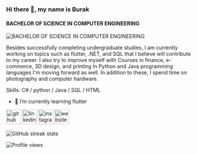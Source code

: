 ### Hi there 👋, my name is Burak
#### BACHELOR OF SCIENCE IN COMPUTER ENGINEERING
![BACHELOR OF SCIENCE IN COMPUTER ENGINEERING](https://wallpapercave.com/wp/wp3082329.png)

Besides successfully completing undergraduate studies, I am currently
working on topics such as flutter, .NET, and SQL that I believe will contribute to my
career. I also try to improve myself with Courses in finance, e-commerce, 3D design,
and printing In Python and Java programming languages I'm moving forward as well. In
addition to these, I spend time on photography and computer hardware.

Skills: C# / python / Java / SQL / HTML


- 🌱 I’m currently learning flutter 


[<img src='https://cdn.jsdelivr.net/npm/simple-icons@3.0.1/icons/github.svg' alt='github' height='40'>](https://github.com/BurakErdilli)  [<img src='https://cdn.jsdelivr.net/npm/simple-icons@3.0.1/icons/linkedin.svg' alt='linkedin' height='40'>](https://www.linkedin.com/in/burak-erdilli/)  [<img src='https://cdn.jsdelivr.net/npm/simple-icons@3.0.1/icons/instagram.svg' alt='instagram' height='40'>](https://www.instagram.com/burakerdilli/)  [<img src='https://cdn.jsdelivr.net/npm/simple-icons@3.0.1/icons/icloud.svg' alt='website' height='40'>](burakerdilli.com)  



![GitHub streak stats](https://github-readme-streak-stats.herokuapp.com/?user=BurakErdilli)  

![Profile views](https://gpvc.arturio.dev/BurakErdilli)  
